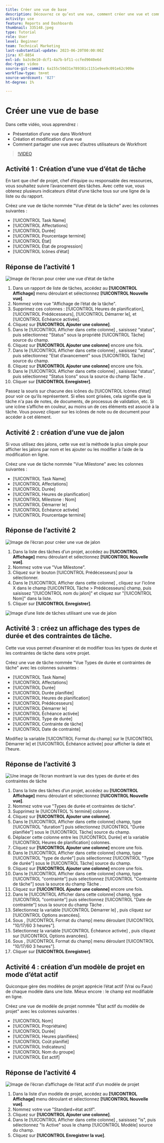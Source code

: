 ```yaml
---
title: Créer une vue de base
description: Découvrez ce qu’est une vue, comment créer une vue et comment partager une vue avec d’autres utilisateurs dans Workfront.
activity: use
feature: Reports and Dashboards
thumbnail: 335148.jpeg
type: Tutorial
role: User
level: Beginner
team: Technical Marketing
last-substantial-update: 2023-06-20T00:00:00Z
jira: KT-8854
exl-id: ba3c0e10-dcf1-4a7b-bf11-ccfed9040e6d
doc-type: video
source-git-commit: 6a155c50d31e789381c1151e9ee9c091e62c909e
workflow-type: tm+mt
source-wordcount: '827'
ht-degree: 1%

---
```


# Créer une vue de base

Dans cette vidéo, vous apprendrez :

* Présentation d’une vue dans Workfront
* Création et modification d’une vue
* Comment partager une vue avec d’autres utilisateurs de Workfront

>[!VIDEO](https://video.tv.adobe.com/v/335148/?quality=12&learn=on)

## Activité 1 : Création d’une vue d’état de tâche

En tant que chef de projet, chef d’équipe ou responsable des ressources, vous souhaitez suivre l’avancement des tâches. Avec cette vue, vous obtenez plusieurs indicateurs d’état d’une tâche tous sur une ligne de la liste ou du rapport.

Créez une vue de tâche nommée &quot;Vue d’état de la tâche&quot; avec les colonnes suivantes :

* [!UICONTROL Task Name]
* [!UICONTROL Affectations]
* [!UICONTROL Durée]
* [!UICONTROL Pourcentage terminé]
* [!UICONTROL État]
* [!UICONTROL État de progression]
* [!UICONTROL Icônes d’état]

## Réponse de l’activité 1

![Image de l’écran pour créer une vue d’état de tâche](assets/view-exercise.png)

1. Dans un rapport de liste de tâches, accédez au **[!UICONTROL Affichage]** menu déroulant et sélectionnez **[!UICONTROL Nouvelle vue]**.
1. Nommez votre vue &quot;Affichage de l’état de la tâche&quot;.
1. Supprimez ces colonnes : [!UICONTROL Heures de planification], [!UICONTROL Prédécesseurs], [!UICONTROL Démarrer le], et [!UICONTROL Échéance activée].
1. Cliquez sur **[!UICONTROL Ajouter une colonne]**.
1. Dans le [!UICONTROL Afficher dans cette colonne] , saisissez &quot;status&quot;, puis sélectionnez &quot;Status&quot; sous la propriété [!UICONTROL Tâche] source du champ.
1. Cliquez sur **[!UICONTROL Ajouter une colonne]** encore une fois.
1. Dans le [!UICONTROL Afficher dans cette colonne] , saisissez &quot;status&quot;, puis sélectionnez &quot;Etat d’avancement&quot; sous [!UICONTROL Tâche] source du champ.
1. Cliquez sur **[!UICONTROL Ajouter une colonne]** encore une fois.
1. Dans le [!UICONTROL Afficher dans cette colonne] , saisissez &quot;status&quot;, puis sélectionnez &quot;Status Icons&quot; sous la source du champ Tâche .
1. Cliquer sur **[!UICONTROL Enregistrer]**.

Passez la souris sur chacune des icônes du [!UICONTROL Icônes d’état] pour voir ce qu’ils représentent. Si elles sont grisées, cela signifie que la tâche n&#39;a pas de notes, de documents, de processus de validation, etc. Si une icône s’affiche en couleur, au moins un de ces éléments est associé à la tâche. Vous pouvez cliquer sur les icônes de note ou de document pour accéder à cet élément.

## Activité 2 : création d’une vue de jalon

Si vous utilisez des jalons, cette vue est la méthode la plus simple pour afficher les jalons par nom et les ajouter ou les modifier à l’aide de la modification en ligne.

Créez une vue de tâche nommée &quot;Vue Milestone&quot; avec les colonnes suivantes :

* [!UICONTROL Task Name]
* [!UICONTROL Affectations]
* [!UICONTROL Durée]
* [!UICONTROL Heures de planification]
* [!UICONTROL Milestone : Nom]
* [!UICONTROL Démarrer le]
* [!UICONTROL Échéance activée]
* [!UICONTROL Pourcentage terminé]


## Réponse de l’activité 2

![Image de l’écran pour créer une vue de jalon](assets/view-milestone-exercise-1.png)

1. Dans la liste des tâches d’un projet, accédez au **[!UICONTROL Affichage]** menu déroulant et sélectionnez **[!UICONTROL Nouvelle vue]**.
1. Nommez votre vue &quot;Vue Milestone&quot;.
1. Cliquez sur le bouton [!UICONTROL Prédécesseurs] pour la sélectionner.
1. Dans le [!UICONTROL Afficher dans cette colonne] , cliquez sur l’icône X dans le champ [!UICONTROL Tâche > Prédécesseurs] champ, puis saisissez &quot;[!UICONTROL nom du jalon]&quot; et cliquez sur &quot;[!UICONTROL Nom]&quot; dans la liste.
1. Cliquer sur **[!UICONTROL Enregistrer]**.

![Image d’une liste de tâches utilisant une vue de jalon](assets/view-milestone-exercise-2.png)

## Activité 3 : créez un affichage des types de durée et des contraintes de tâche.

Cette vue vous permet d’examiner et de modifier tous les types de durée et les contraintes de tâche dans votre projet.

Créez une vue de tâche nommée &quot;Vue Types de durée et contraintes de tâche&quot; avec les colonnes suivantes :

* [!UICONTROL Task Name]
* [!UICONTROL Affectations]
* [!UICONTROL Durée]
* [!UICONTROL Durée planifiée]
* [!UICONTROL Heures de planification]
* [!UICONTROL Prédécesseurs]
* [!UICONTROL Démarrer le]
* [!UICONTROL Échéance activée]
* [!UICONTROL Type de durée]
* [!UICONTROL Contrainte de tâche]
* [!UICONTROL Date de contrainte]

Modifiez la variable [!UICONTROL Format du champ] sur le [!UICONTROL Démarrer le] et [!UICONTROL Échéance activée] pour afficher la date et l’heure.

## Réponse de l’activité 3

![Une image de l’écran montrant la vue des types de durée et des contraintes de tâche](assets/view-activity-3.png)

1. Dans la liste des tâches d’un projet, accédez au **[!UICONTROL Affichage]** menu déroulant et sélectionnez **[!UICONTROL Nouvelle vue]**.
1. Nommez votre vue &quot;Types de durée et contraintes de tâche&quot;.
1. Supprimez le [!UICONTROL % terminé] colonne .
1. Cliquez sur **[!UICONTROL Ajouter une colonne]**.
1. Dans le [!UICONTROL Afficher dans cette colonne] champ, type [!UICONTROL &quot;duration&quot;] puis sélectionnez [!UICONTROL &quot;Durée planifiée&quot;] sous le [!UICONTROL Tâche] source du champ.
1. Déplacer cette colonne entre les [!UICONTROL Durée] et la variable [!UICONTROL Heures de planification] colonnes.
1. Cliquez sur **[!UICONTROL Ajouter une colonne]** encore une fois.
1. Dans le [!UICONTROL Afficher dans cette colonne] champ, type [!UICONTROL &quot;type de durée&quot;] puis sélectionnez [!UICONTROL &quot;Type de durée&quot;] sous le [!UICONTROL Tâche] source du champ.
1. Cliquez sur **[!UICONTROL Ajouter une colonne]** encore une fois.
1. Dans le [!UICONTROL Afficher dans cette colonne] champ, type [!UICONTROL &quot;contrainte&quot;] puis sélectionnez [!UICONTROL &quot;Contrainte de tâche&quot;] sous la source du champ Tâche .
1. Cliquez sur **[!UICONTROL Ajouter une colonne]** encore une fois.
1. Dans le [!UICONTROL Afficher dans cette colonne] champ, type [!UICONTROL &quot;contrainte&quot;] puis sélectionnez [!UICONTROL &quot;Date de contrainte&quot;] sous la source du champ Tâche .
1. Sélectionnez la variable [!UICONTROL Démarrer le] , puis cliquez sur [!UICONTROL Options avancées].
1. Sous , [!UICONTROL Format du champ] menu déroulant [!UICONTROL &quot;10/17/60 3 heures&quot;].
1. Sélectionnez la variable [!UICONTROL Échéance activée] , puis cliquez sur [!UICONTROL Options avancées].
1. Sous , [!UICONTROL Format du champ] menu déroulant [!UICONTROL &quot;10/17/60 3 heures&quot;].
1. Cliquer sur **[!UICONTROL Enregistrer]**.

## Activité 4 : création d’un modèle de projet en mode d’état actif

Quiconque gère des modèles de projet apprécie l’état actif (Vrai ou Faux) de chaque modèle dans une liste. Mieux encore : le champ est modifiable en ligne.

Créez une vue de modèle de projet nommée &quot;État actif du modèle de projet&quot; avec les colonnes suivantes :

* [!UICONTROL Nom]
* [!UICONTROL Propriétaire]
* [!UICONTROL Durée]
* [!UICONTROL Heures planifiées]
* [!UICONTROL Coût planifié]
* [!UICONTROL Indicateurs]
* [!UICONTROL Nom du groupe]
* [!UICONTROL Est actif]


## Réponse de l’activité 4

![Image de l’écran d’affichage de l’état actif d’un modèle de projet](assets/view-activity-4.png)

1. Dans la liste d’un modèle de projet, accédez au **[!UICONTROL Affichage]** menu déroulant et sélectionnez **[!UICONTROL Nouvelle vue]**.
1. Nommez votre vue &quot;Standard+état actif&quot;.
1. Cliquez sur **[!UICONTROL Ajouter une colonne]**.
1. Dans le [!UICONTROL Afficher dans cette colonne] , saisissez &quot;is&quot;, puis sélectionnez &quot;Is Active&quot; sous le champ [!UICONTROL Modèle] source du champ.
1. Cliquez sur **[!UICONTROL Enregistrer la vue]**.
